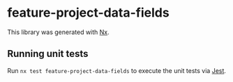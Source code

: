 # feature-project-data-fields

This library was generated with [Nx](https://nx.dev).

## Running unit tests

Run `nx test feature-project-data-fields` to execute the unit tests via [Jest](https://jestjs.io).
